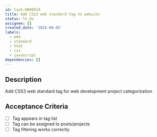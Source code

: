 ```yaml
---
id: task-0000918
title: Add CSS3 web standard tag to website
status: To Do
assignee: []
created_date: '2025-08-05'
labels:
  - web
  - standard
  - html
  - css
  - javascript
dependencies: []
---
```


## Description

Add CSS3 web standard tag for web development project categorization

## Acceptance Criteria

- [ ] Tag appears in tag list
- [ ] Tag can be assigned to posts/projects
- [ ] Tag filtering works correctly
